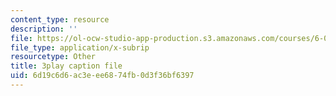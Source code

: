 ```yaml
---
content_type: resource
description: ''
file: https://ol-ocw-studio-app-production.s3.amazonaws.com/courses/6-034-artificial-intelligence-fall-2010/6d19c6d6ac3eee6874fb0d3f36bf6397_gGQ-vAmdAOI.srt
file_type: application/x-subrip
resourcetype: Other
title: 3play caption file
uid: 6d19c6d6-ac3e-ee68-74fb-0d3f36bf6397
---
```

